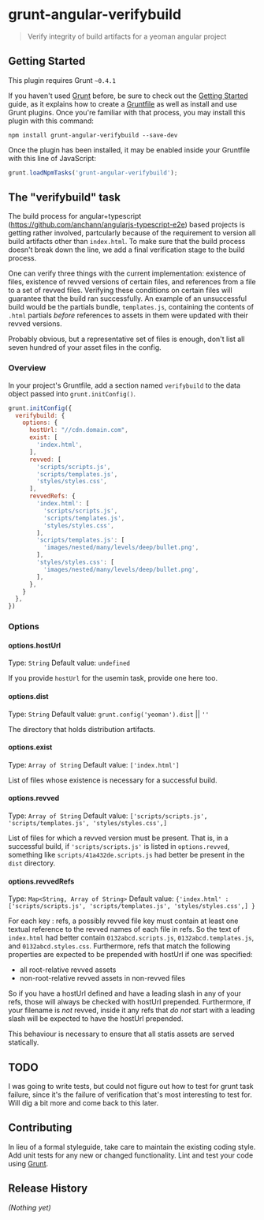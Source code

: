 # grunt-angular-verifybuild

> Verify integrity of build artifacts for a yeoman angular project

## Getting Started
This plugin requires Grunt `~0.4.1`

If you haven't used [Grunt](http://gruntjs.com/) before, be sure to check out the [Getting Started](http://gruntjs.com/getting-started) guide, as it explains how to create a [Gruntfile](http://gruntjs.com/sample-gruntfile) as well as install and use Grunt plugins. Once you're familiar with that process, you may install this plugin with this command:

```shell
npm install grunt-angular-verifybuild --save-dev
```

Once the plugin has been installed, it may be enabled inside your Gruntfile with this line of JavaScript:

```js
grunt.loadNpmTasks('grunt-angular-verifybuild');
```

## The "verifybuild" task

The build process for angular+typescript (https://github.com/anchann/angularjs-typescript-e2e) based projects is
getting rather involved, partcularly because of the requirement to version all build artifacts other than
`index.html`. To make sure that the build process doesn't break down the line, we add a final verification stage
to the build process.

One can verify three things with the current implementation: existence of files, existence of revved versions
of certain files, and references from a file to a set of revved files. Verifying these conditions on certain
files will guarantee that the build ran successfully. An example of an unsuccessful build would be the partials
bundle, `templates.js`, containing the contents of `.html` partials _before_ references to assets in them were updated
with their revved versions.

Probably obvious, but a representative set of files is enough, don't list all seven hundred of your asset files in the config.

### Overview
In your project's Gruntfile, add a section named `verifybuild` to the data object passed into `grunt.initConfig()`.

```js
grunt.initConfig({
  verifybuild: {
    options: {
      hostUrl: "//cdn.domain.com",
      exist: [
        'index.html',
      ],
      revved: [
        'scripts/scripts.js',
        'scripts/templates.js',
        'styles/styles.css',
      ],
      revvedRefs: {
        'index.html': [
          'scripts/scripts.js',
          'scripts/templates.js',
          'styles/styles.css',
        ],
        'scripts/templates.js': [
          'images/nested/many/levels/deep/bullet.png',
        ],
        'styles/styles.css': [
          'images/nested/many/levels/deep/bullet.png',
        ],
      },
    }
  },
})
```

### Options

#### options.hostUrl
Type: `String`
Default value: `undefined`

If you provide `hostUrl` for the usemin task, provide one here too.


#### options.dist
Type: `String`
Default value: `grunt.config('yeoman').dist` || `''`

The directory that holds distribution artifacts.

#### options.exist
Type: `Array of String`
Default value: `['index.html']`

List of files whose existence is necessary for a successful build.

#### options.revved
Type: `Array of String`
Default value: `['scripts/scripts.js', 'scripts/templates.js', 'styles/styles.css',]`

List of files for which a revved version must be present. That is, in a successful build, if
`'scripts/scripts.js'` is listed in `options.revved`, something like `scripts/41a432de.scripts.js`
had better be present in the `dist` directory.

#### options.revvedRefs
Type: `Map<String, Array of String>`
Default value: `{'index.html' : ['scripts/scripts.js', 'scripts/templates.js', 'styles/styles.css',] }`

For each key : refs, a possibly revved file key must contain at least one textual reference to the revved
names of each file in refs. So the text of `index.html` had better contain `0132abcd.scripts.js`,
`0132abcd.templates.js`, and `0132abcd.styles.css`. Furthermore, refs that match the following properties
are expected to be prepended with hostUrl if one was specified:

* all root-relative revved assets
* non-root-relative revved assets in non-revved files

So if you have a hostUrl defined and have a leading slash in any of your refs, those will always be checked
with hostUrl prepended. Furthermore, if your filename is _not_ revved, inside it any refs that _do not_ start
with a leading slash will be expected to have the hostUrl prepended.

This behaviour is necessary to ensure that all statis assets are served statically.


## TODO

I was going to write tests, but could not figure out how to test for grunt task failure, since it's the
failure of verification that's most interesting to test for. Will dig a bit more and come back to this later.


## Contributing
In lieu of a formal styleguide, take care to maintain the existing coding style. Add unit tests for any new or changed functionality. Lint and test your code using [Grunt](http://gruntjs.com/).

## Release History
_(Nothing yet)_
